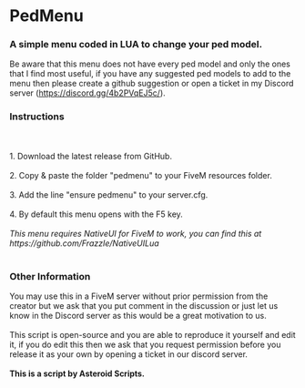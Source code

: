 # PedMenu

<h3>A simple menu coded in LUA to change your ped model.</h3>

Be aware that this menu does not have every ped model and only the ones that I find most useful,
if you have any suggested ped models to add to the menu then please create a github suggestion or
open a ticket in my Discord server (https://discord.gg/4b2PVqEJ5c/).

<h3>Instructions</h3>
<br><br>
1. Download the latest release from GitHub.
<br><br>
2. Copy & paste the folder "pedmenu" to your FiveM resources folder.
<br><br>
3. Add the line "ensure pedmenu" to your server.cfg.
<br><br>
4. By default this menu opens with the F5 key.
<br><br>
<i>This menu requires NativeUI for FiveM to work, you can find this at https://github.com/FrazzIe/NativeUILua</i>
<br><br>
<h3>Other Information</h3>
You may use this in a FiveM server without prior permission from the creator but we ask that you put comment
in the discussion or just let us know in the Discord server as this would be a great motivation to us.
<br><br>
This script is open-source and you are able to reproduce it yourself and edit it, if you do edit this then
we ask that you request permission before you release it as your own by opening a ticket in our discord
server.
<br><br>
<b>This is a script by Asteroid Scripts.</b>
